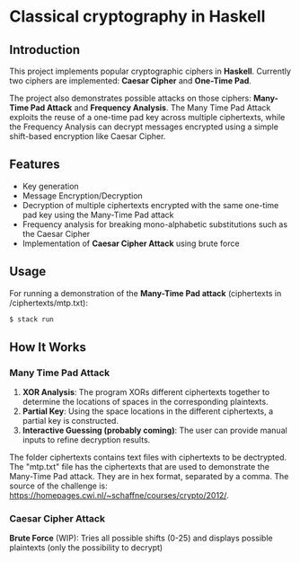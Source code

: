 # Classical cryptography in Haskell

## Introduction
This project implements popular cryptographic ciphers in **Haskell**. Currently two ciphers are implemented: **Caesar Cipher** and **One-Time Pad**.

The project also demonstrates possible attacks on those ciphers: **Many-Time Pad Attack** and **Frequency Analysis**. The Many Time Pad Attack exploits the reuse of a one-time pad key across multiple ciphertexts, while the Frequency Analysis can decrypt messages encrypted using a simple shift-based encryption like Caesar Cipher.

## Features
- Key generation
- Message Encryption/Decryption
- Decryption of multiple ciphertexts encrypted with the same one-time pad key using the Many-Time Pad attack
- Frequency analysis for breaking mono-alphabetic substitutions such as the Caesar Cipher
- Implementation of **Caesar Cipher Attack** using brute force

## Usage
For running a demonstration of the **Many-Time Pad attack** (ciphertexts in /ciphertexts/mtp.txt):
```sh
$ stack run
```

## How It Works
### Many Time Pad Attack
1. **XOR Analysis**: The program XORs different ciphertexts together to determine the locations of spaces in the corresponding plaintexts.
2. **Partial Key**: Using the space locations in the different ciphertexts, a partial key is constructed.
3. **Interactive Guessing (probably coming)**: The user can provide manual inputs to refine decryption results.

The folder ciphertexts contains text files with ciphertexts to be dectrypted. The "mtp.txt" file has the ciphertexts that are used to demonstrate the Many-Time Pad attack. They are in hex format, separated by a comma. The source of the challenge is: https://homepages.cwi.nl/~schaffne/courses/crypto/2012/.


### Caesar Cipher Attack
**Brute Force** (WIP): Tries all possible shifts (0-25) and displays possible plaintexts (only the possibility to decrypt)

